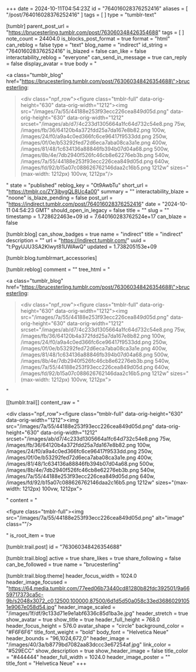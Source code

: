 +++
date = 2024-10-11T04:54:23Z
id = "764016028376252416"
aliases = [ "/post/764016028376252416" ]
tags = [ ]
type = "tumblr-text"

[tumblr]
parent_post_url = "https://brucesterling.tumblr.com/post/763060348426354688"
tags = [ ]
note_count = 24404.0
is_blocks_post_format = true
format = "html"
can_reblog = false
type = "text"
blog_name = "indirect"
id_string = "764016028376252416"
is_blazed = false
can_like = false
interactability_reblog = "everyone"
can_send_in_message = true
can_reply = false
display_avatar = true
body = "<p><a class=\"tumblr_blog\" href=\"https://brucesterling.tumblr.com/post/763060348426354688\">brucesterling</a>:</p><blockquote><div class=\"npf_row\"><figure class=\"tmblr-full\" data-orig-height=\"630\" data-orig-width=\"1212\"><img src=\"/images/7a/55/44188e253f93ecc226cea849d05d.png\" data-orig-height=\"630\" data-orig-width=\"1212\" srcset=\"/images/ab/d7/4c233d1305664a1fc64d732c54e8.png 75w, /images/fb/36/64120b4a372fdd25a7da167e8b82.png 100w, /images/24/f0/a9a4c0ed366fc6ce96417f9533dd.png 250w, /images/0f/0e/b53292fed72d6eca7aba08ca3a1e.png 400w, /images/81/48/1c634136a88846fb394b07d04a68.png 500w, /images/8b/4e/7db2940f526fc46cb8e62276eb3b.png 540w, /images/7a/55/44188e253f93ecc226cea849d05d.png 640w, /images/fd/92/b15a07c088626762146daa2c16b5.png 1212w\" sizes=\"(max-width: 1212px) 100vw, 1212px\"/></figure></div></blockquote>"
state = "published"
reblog_key = "Ot9AwbTu"
short_url = "https://tmblr.co/ZY3jbygQL8Uc4a00"
summary = ""
interactability_blaze = "noone"
is_blaze_pending = false
post_url = "https://indirect.tumblr.com/post/764016028376252416"
date = "2024-10-11 04:54:23 GMT"
should_open_in_legacy = false
title = ""
slug = ""
timestamp = 1.728622463e+09
id = 7.640160283762524e+17
can_blaze = false

[tumblr.blog]
can_show_badges = true
name = "indirect"
title = "indirect"
description = ""
url = "https://indirect.tumblr.com/"
uuid = "t:PgyUJU3SA2Klwyt81UWAwQ"
updated = 1.738205153e+09

[tumblr.blog.tumblrmart_accessories]

[tumblr.reblog]
comment = ""
tree_html = "<p><a class=\"tumblr_blog\" href=\"https://brucesterling.tumblr.com/post/763060348426354688\">brucesterling</a>:</p><blockquote><div class=\"npf_row\"><figure class=\"tmblr-full\" data-orig-height=\"630\" data-orig-width=\"1212\"><img src=\"/images/7a/55/44188e253f93ecc226cea849d05d.png\" data-orig-height=\"630\" data-orig-width=\"1212\" srcset=\"/images/ab/d7/4c233d1305664a1fc64d732c54e8.png 75w, /images/fb/36/64120b4a372fdd25a7da167e8b82.png 100w, /images/24/f0/a9a4c0ed366fc6ce96417f9533dd.png 250w, /images/0f/0e/b53292fed72d6eca7aba08ca3a1e.png 400w, /images/81/48/1c634136a88846fb394b07d04a68.png 500w, /images/8b/4e/7db2940f526fc46cb8e62276eb3b.png 540w, /images/7a/55/44188e253f93ecc226cea849d05d.png 640w, /images/fd/92/b15a07c088626762146daa2c16b5.png 1212w\" sizes=\"(max-width: 1212px) 100vw, 1212px\"></figure></div></blockquote>"

[[tumblr.trail]]
content_raw = "<p><div class=\"npf_row\"><figure class=\"tmblr-full\" data-orig-height=\"630\" data-orig-width=\"1212\"><img src=\"/images/7a/55/44188e253f93ecc226cea849d05d.png\" data-orig-height=\"630\" data-orig-width=\"1212\" srcset=\"/images/ab/d7/4c233d1305664a1fc64d732c54e8.png 75w, /images/fb/36/64120b4a372fdd25a7da167e8b82.png 100w, /images/24/f0/a9a4c0ed366fc6ce96417f9533dd.png 250w, /images/0f/0e/b53292fed72d6eca7aba08ca3a1e.png 400w, /images/81/48/1c634136a88846fb394b07d04a68.png 500w, /images/8b/4e/7db2940f526fc46cb8e62276eb3b.png 540w, /images/7a/55/44188e253f93ecc226cea849d05d.png 640w, /images/fd/92/b15a07c088626762146daa2c16b5.png 1212w\" sizes=\"(max-width: 1212px) 100vw, 1212px\"></figure></div></p>"
content = "<p><figure class=\"tmblr-full\"><img src=\"/images/7a/55/44188e253f93ecc226cea849d05d.png\" alt=\"image\" class=\"\"/></figure></p>"
is_root_item = true

[tumblr.trail.post]
id = "763060348426354688"

[tumblr.trail.blog]
active = true
share_likes = true
share_following = false
can_be_followed = true
name = "brucesterling"

[tumblr.trail.blog.theme]
header_focus_width = 1024.0
header_image_focused = "https://64.media.tumblr.com/77eed06b73440cd81280b82fdc392501/9a6659717373ca5c-9b/s2048x3072_c0,12500,100000,87500/6d1d5d50a058c33ed36860291051e9067e058d54.jpg"
header_image_scaled = "/images/1f/df/9c133d71e9e1abf6336c85d1ba3e.jpg"
header_stretch = true
show_avatar = true
show_title = true
header_full_height = 768.0
header_focus_height = 576.0
avatar_shape = "circle"
background_color = "#F6F6F6"
title_font_weight = "bold"
body_font = "Helvetica Neue"
header_bounds = "96,1024,672,0"
header_image = "/images/40/3a/b8779bd7082aa83dccc3e67254af.jpg"
link_color = "#529ECC"
show_description = true
show_header_image = false
title_color = "#444444"
header_full_width = 1024.0
header_image_poster = ""
title_font = "Helvetica Neue"
+++
